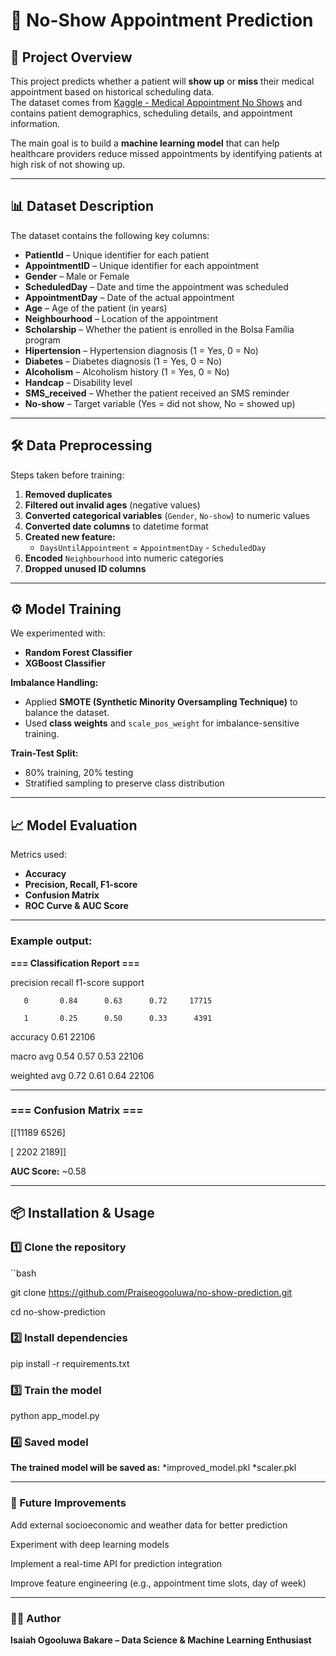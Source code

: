 # 📅 No-Show Appointment Prediction  

## 📌 Project Overview  
This project predicts whether a patient will **show up** or **miss** their medical appointment based on historical scheduling data.  
The dataset comes from [Kaggle - Medical Appointment No Shows](https://www.kaggle.com/joniarroba/noshowappointments) and contains patient demographics, scheduling details, and appointment information.  

The main goal is to build a **machine learning model** that can help healthcare providers reduce missed appointments by identifying patients at high risk of not showing up.  

---

## 📊 Dataset Description  
The dataset contains the following key columns:  

- **PatientId** – Unique identifier for each patient  
- **AppointmentID** – Unique identifier for each appointment  
- **Gender** – Male or Female  
- **ScheduledDay** – Date and time the appointment was scheduled  
- **AppointmentDay** – Date of the actual appointment  
- **Age** – Age of the patient (in years)  
- **Neighbourhood** – Location of the appointment  
- **Scholarship** – Whether the patient is enrolled in the Bolsa Família program  
- **Hipertension** – Hypertension diagnosis (1 = Yes, 0 = No)  
- **Diabetes** – Diabetes diagnosis (1 = Yes, 0 = No)  
- **Alcoholism** – Alcoholism history (1 = Yes, 0 = No)  
- **Handcap** – Disability level  
- **SMS_received** – Whether the patient received an SMS reminder  
- **No-show** – Target variable (Yes = did not show, No = showed up)  

---

## 🛠 Data Preprocessing  
Steps taken before training:  
1. **Removed duplicates**  
2. **Filtered out invalid ages** (negative values)  
3. **Converted categorical variables** (`Gender`, `No-show`) to numeric values  
4. **Converted date columns** to datetime format  
5. **Created new feature:**  
   - `DaysUntilAppointment` = `AppointmentDay` - `ScheduledDay`  
6. **Encoded** `Neighbourhood` into numeric categories  
7. **Dropped unused ID columns**  

---

## ⚙️ Model Training  
We experimented with:  
- **Random Forest Classifier**  
- **XGBoost Classifier**  

**Imbalance Handling:**  
- Applied **SMOTE (Synthetic Minority Oversampling Technique)** to balance the dataset.  
- Used **class weights** and `scale_pos_weight` for imbalance-sensitive training.  

**Train-Test Split:**  
- 80% training, 20% testing  
- Stratified sampling to preserve class distribution  

---

## 📈 Model Evaluation  
Metrics used:  
- **Accuracy**  
- **Precision, Recall, F1-score**  
- **Confusion Matrix**  
- **ROC Curve & AUC Score**  

---

### Example output:  

**=== Classification Report ===**

precision recall f1-score support


       0       0.84      0.63      0.72     17715
    
       1       0.25      0.50      0.33      4391


accuracy                           0.61     22106

macro avg 0.54 0.57 0.53 22106

weighted avg 0.72 0.61 0.64 22106

---

### === Confusion Matrix ===

[[11189 6526]

[ 2202 2189]]

**AUC Score:** ~0.58  

---

## 📦 Installation & Usage  

### 1️⃣ Clone the repository  

``bash

git clone https://github.com/Praiseogooluwa/no-show-prediction.git

cd no-show-prediction

### 2️⃣ Install dependencies

pip install -r requirements.txt

### 3️⃣ Train the model

python app_model.py

### 4️⃣ Saved model

**The trained model will be saved as:**
*improved_model.pkl
*scaler.pkl

---
### 📌 Future Improvements

Add external socioeconomic and weather data for better prediction

Experiment with deep learning models

Implement a real-time API for prediction integration

Improve feature engineering (e.g., appointment time slots, day of week)

---

### 👨‍💻 Author
**Isaiah Ogooluwa Bakare – Data Science & Machine Learning Enthusiast**
